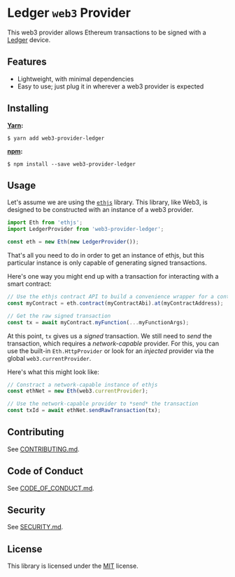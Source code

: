 # Ledger `web3` Provider

This web3 provider allows Ethereum transactions to be signed with a [Ledger][4] device.

## Features

 * Lightweight, with minimal dependencies
 * Easy to use; just plug it in wherever a web3 provider is expected

## Installing

**[Yarn][5]:**

```
$ yarn add web3-provider-ledger
```

**[npm][6]:**

```
$ npm install --save web3-provider-ledger
```

## Usage

Let's assume we are using the [`ethjs`][7] library. This library, like Web3,
is designed to be constructed with an instance of a web3 provider.

```javascript
import Eth from 'ethjs';
import LedgerProvider from 'web3-provider-ledger';

const eth = new Eth(new LedgerProvider());
```

That's all you need to do in order to get an instance of ethjs, but
this particular instance is only capable of generating signed transactions.

Here's one way you might end up with a transaction for interacting with
a smart contract:

```javascript
// Use the ethjs contract API to build a convenience wrapper for a contract
const myContract = eth.contract(myContractAbi).at(myContractAddress);

// Get the raw signed transaction
const tx = await myContract.myFunction(...myFunctionArgs);
```

At this point, `tx` gives us a *signed* transaction. We still need to *send*
the transaction, which requires a *network-capable* provider. For this, you
can use the built-in `Eth.HttpProvider` or look for an *injected* provider
via the global `web3.currentProvider`.

Here's what this might look like:

```javascript
// Constract a network-capable instance of ethjs
const ethNet = new Eth(web3.currentProvider);

// Use the network-capable provider to *send* the transaction
const txId = await ethNet.sendRawTransaction(tx);
```

## Contributing

See [CONTRIBUTING.md][2].

## Code of Conduct

See [CODE_OF_CONDUCT.md][1].

## Security

See [SECURITY.md][8].

## License

This library is licensed under the [MIT][3] license.

[1]: https://github.com/blockmason/web3-provider-ledger/blob/master/CODE_OF_CONDUCT.md
[2]: https://github.com/blockmason/web3-provider-ledger/blob/master/CONTRIBUTING.md
[3]: https://github.com/blockmason/web3-provider-ledger/blob/master/LICENSE
[4]: https://www.ledgerwallet.com/
[5]: https://npmjs.com/
[6]: https://yarnpkg.com/
[7]: https://github.com/ethjs/ethjs
[8]: https://github.com/blockmason/web3-provider-ledger/blob/master/SECURITY.md
